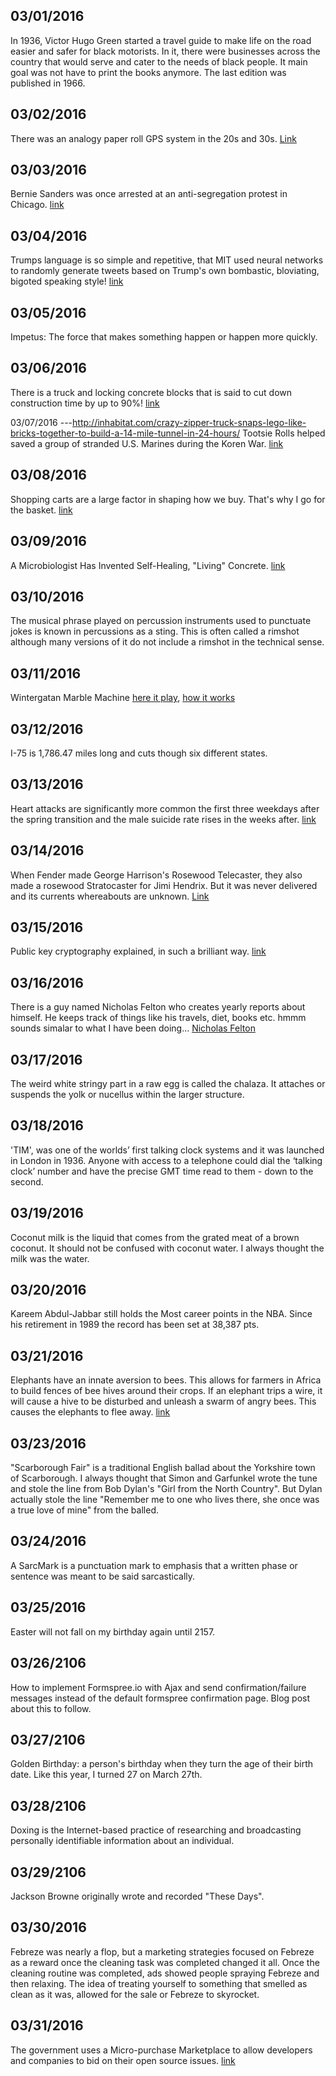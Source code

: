 03/01/2016
---
In 1936, Victor Hugo Green started a travel guide to make life on the road easier and safer for black motorists. In it, there were businesses across the country that would serve and cater to the needs of black people. It main goal was not have to print the books anymore. The last edition was published in 1966.

03/02/2016
---
There was an analogy paper roll GPS system in the 20s and 30s. [Link](http://99percentinvisible.org/article/analog-gps-scrolling-wrist-car-mounted-maps-roaring-20s-30s/)

03/03/2016
---
Bernie Sanders was once arrested at an anti-segregation protest in Chicago. [link](https://en.wikipedia.org/wiki/Bernie_Sanders#Early_political_activism)

03/04/2016
---
Trumps language is so simple and repetitive, that MIT used neural networks to randomly generate tweets based on Trump's own bombastic, bloviating, bigoted speaking style! [link](http://www.fastcodesign.com/3057501/mits-deepdrumpf-twitter-bot-uses-neural-networks-to-tweet-like-donald-trump?partner=rss)

03/05/2016
---
Impetus: The force that makes something happen or happen more quickly.

03/06/2016
---
There is a truck and locking concrete blocks that is said to cut down construction time by up to 90%! [link](http://inhabitat.com/crazy-zipper-truck-snaps-lego-like-bricks-together-to-build-a-14-mile-tunnel-in-24-hours/)

03/07/2016
---http://inhabitat.com/crazy-zipper-truck-snaps-lego-like-bricks-together-to-build-a-14-mile-tunnel-in-24-hours/
Tootsie Rolls helped saved a group of stranded U.S. Marines during the Koren War. [link](https://www.youtube.com/watch?v=gDIv-byz7cQ)

03/08/2016
---
Shopping carts are a large factor in shaping how we buy. That's why I go for the basket. [link](http://www.fastcoexist.com/3057306/how-the-shopping-cart-shaped-our-buying-habits?partner=rss)

03/09/2016
---
A Microbiologist Has Invented Self-Healing, "Living" Concrete. [link](http://www.core77.com/posts/48562/A-Microbiologist-Has-Invented-Self-Healing-Living-Concrete-Heres-How-It-Works)

03/10/2016
---
The musical phrase played on percussion instruments used to punctuate jokes is known in percussions as a sting. This is often called a rimshot although many versions of it do not include a rimshot in the technical sense.

03/11/2016
---
Wintergatan Marble Machine [here it play](https://www.youtube.com/watch?v=IvUU8joBb1Q), [how it works](https://www.youtube.com/watch?v=uog48viZUbM)

03/12/2016
---
I-75 is 1,786.47 miles long and cuts though six different states.

03/13/2016
---
Heart attacks are significantly more common the first three weekdays after the spring transition and the male suicide rate rises in the weeks after. [link](https://en.wikipedia.org/wiki/Daylight_saving_time#Health)

03/14/2016
---
When Fender made George Harrison's Rosewood Telecaster, they also made a rosewood Stratocaster for Jimi Hendrix. But it was never delivered and its currents whereabouts are unknown. [Link](http://www.guitarplayer.com/gear/1012/see-george-harrisons-famed-rosewood-telecaster-examined-and-replicated/57108)

03/15/2016
---
Public key cryptography explained, in such a brilliant way. [link](https://www.youtube.com/watch?v=YEBfamv-_do)

03/16/2016
---
There is a guy named Nicholas Felton who creates yearly reports about himself. He keeps track of things like his travels, diet, books etc. hmmm sounds simalar to what I have been doing… [Nicholas Felton](http://feltron.com/)

03/17/2016
---
The weird white stringy part in a raw egg is called the chalaza. It attaches or suspends the yolk or nucellus within the larger structure.

03/18/2016
---
'TIM', was one of the worlds’ first talking clock systems and it was launched in London in 1936. Anyone with access to a telephone could dial the ‘talking clock’ number and have the precise GMT time read to them - down to the second.

03/19/2016
---
Coconut milk is the liquid that comes from the grated meat of a brown coconut. It should not be confused with coconut water. I always thought the milk was the water.

03/20/2016
---
Kareem Abdul-Jabbar still holds the Most career points in the NBA. Since his retirement in 1989 the record has been set at 38,387 pts.

03/21/2016
---
Elephants have an innate aversion to bees. This allows for farmers in Africa to build fences of bee hives around their crops. If an elephant trips a wire, it will cause a hive to be disturbed and unleash a swarm of angry bees. This causes the elephants to flee away. [link](http://99percentinvisible.org/article/invisible-fences-farmers-plant-beehive-guard-posts-repel-elephants/?utm_source=99%25+Invisible&utm_medium=email&utm_campaign=e3ae7cfcc2-RSS_EMAIL_CAMPAIGN&utm_term=0_f773924a7f-e3ae7cfcc2-96872149)

03/23/2016
---
"Scarborough Fair" is a traditional English ballad about the Yorkshire town of Scarborough. I always thought that Simon and Garfunkel wrote the tune and stole the line from Bob Dylan's "Girl from the North Country". But Dylan actually stole the line "Remember me to one who lives there, she once was a true love of mine" from the balled.

03/24/2016
---
A SarcMark is a punctuation mark to emphasis that a written phase or sentence was meant to be said sarcastically.

03/25/2016
---
Easter will not fall on my birthday again until 2157.

03/26/2106
---
How to implement Formspree.io with Ajax and send confirmation/failure messages instead of the default formspree confirmation page. Blog post about this to follow.

03/27/2106
---
Golden Birthday: a person's birthday when they turn the age of their birth date. Like this year, I turned 27 on March 27th.

03/28/2106
---
Doxing is the Internet-based practice of researching and broadcasting personally identifiable information about an individual.

03/29/2106
---
Jackson Browne originally wrote and recorded "These Days".

03/30/2016
---
Febreze was nearly a flop, but a marketing strategies focused on Febreze as a reward once the cleaning task was completed changed it all. Once the cleaning routine was completed, ads showed people spraying Febreze and then relaxing. The idea of treating yourself to something that smelled as clean as it was, allowed for the sale or Febreze to skyrocket.

03/31/2016
---
The government uses a Micro-purchase Marketplace to allow developers and companies to bid on their open source issues. [link](https://micropurchase.18f.gov/)